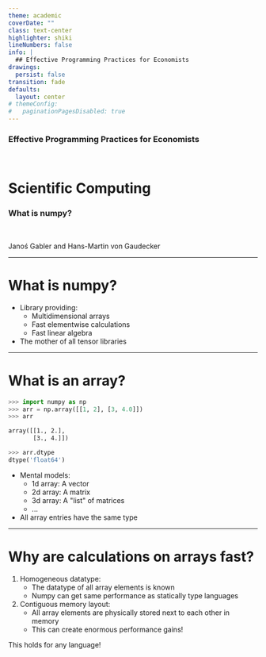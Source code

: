 ```yaml
---
theme: academic
coverDate: ""
class: text-center
highlighter: shiki
lineNumbers: false
info: |
  ## Effective Programming Practices for Economists
drawings:
  persist: false
transition: fade
defaults:
  layout: center
# themeConfig:
#   paginationPagesDisabled: true
---
```


### Effective Programming Practices for Economists

<br/>

# Scientific Computing

### What is numpy?

<br/>


Janoś Gabler and Hans-Martin von Gaudecker

---

# What is numpy?

- Library providing:
  - Multidimensional arrays
  - Fast elementwise calculations
  - Fast linear algebra
- The mother of all tensor libraries

---

# What is an array?

<div class="grid grid-cols-2 gap-4">
<div>

```python
>>> import numpy as np
>>> arr = np.array([[1, 2], [3, 4.0]])
>>> arr
```
```txt
array([[1., 2.],
       [3., 4.]])
```
```python
>>> arr.dtype
dtype('float64')
```


</div>
<div>

- Mental models:
  - 1d array: A vector
  - 2d array: A matrix
  - 3d array: A "list" of matrices
  - ...
- All array entries have the same type


</div>
</div>



---

# Why are calculations on arrays fast?

1. Homogeneous datatype:
   - The datatype of all array elements is known
   - Numpy can get same performance as statically type languages
2. Contiguous memory layout:
   - All array elements are physically stored next to each other in memory
   - This can create enormous performance gains!

This holds for any language!
